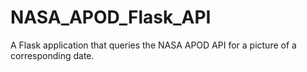 # NASA_APOD_Flask_API
A Flask application that queries the NASA APOD API for a picture of a corresponding date.
